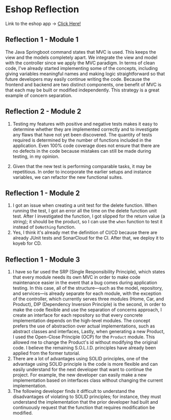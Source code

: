 # Eshop Reflection

Link to the eshop app -> [Click Here!](https://adprogeshop-adammoheshop.koyeb.app/product/list)

## Reflection 1 - Module 1
The Java Springboot command states that MVC is used. This keeps the view and the models completely apart. We integrate the view and model with the controller since we apply the MVC paradigm. In terms of clean code, I've already started implementing some of the concepts, including giving variables meaningful names and making logic straightforward so that future developers may easily continue writing the code.  Because the frontend and backend are two distinct components, one benefit of MVC is that each may be built or modified independently. This strategy is a great example of concern separation.

## Reflection 2 - Module 2
1. Testing my features with positive and negative tests makes it easy to determine whether they are implemented correctly and to investigate any flaws that have not yet been discovered. The quantity of tests required is determined by the number of functions included in the application. Even 100% code coverage does not ensure that there are no defects in the code because mistakes can still be made during testing, in my opinion.

2. Given that the new test is performing comparable tasks, it may be repetitious. In order to incorporate the earlier setups and instance variables, we can refactor the new functional suites.

## Reflection 1 - Module 2
1. I got an issue when creating a unit test for the delete function. When running the test, I got an error all the time on the delete function unit test. After I investigated the function, I got slipped for the return value (a string); it should be the product, so I can use the `when` function to test it instead of `DoNothing` function.
2. Yes, I think it's already met the definition of CI/CD because there are already JUnit tests and SonarCloud for the CI. After that, we deploy it to koyeb for CD.

## Reflection 1 - Module 3
1. I have so far used the SRP (Single Responsibility Principle), which states that every module needs its own MVC in order to make code maintenance easier in the event that a bug comes during application testing. In this case, all of the structure—such as the model, repository, and services—is already separate for each module, with the exception of the controller, which currently serves three modules (Home, Car, and Product), DIP (Dependency Inversion Principle) is the second, in order to make the code flexible and use the separation of concerns approach, I create an interface for each repository so that every concrete implementation depends on the high-level modules. The concept prefers the use of abstraction over actual implementations, such as abstract classes and interfaces, Lastly, when generating a new Product, I used the Open-Close Principle (OCP) for the `Product` module. This allowed me to change the Product's id without modifying the original code. I believe the remaining S.O.L.I.D. principles have already been applied from the former tutorial.
2. There are a lot of advantages using SOLID principles, one of the advantage using SOLID principle is the code is more flexible and can easily understand for the next developer that want to continue the project. For example, the new developer can easily make a new implementation based on interfaces class without changing the current implementation.
3. The following developer finds it difficult to understand the disadvantages of violating to SOLID principles; for instance, they must understand the implementation that the prior developer had built and continuously request that the function that requires modification be modified. 